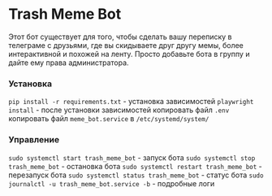 # Trash Meme Bot

Этот бот существует для того, чтобы сделать вашу переписку в телеграме с друзьями, где вы скидываете друг другу мемы,
более интерактивной и похожей на ленту. Просто добавьте бота в группу и дайте ему права администратора.

### Установка

`pip install -r requirements.txt` - установка зависимостей
`playwright install` - после установки зависимостей
копировать файл `.env`
копировать файл `meme_bot.service` в `/etc/systemd/system/`

### Управление

`sudo systemctl start trash_meme_bot` - запуск бота
`sudo systemctl stop trash_meme_bot` - остановка бота
`sudo systemctl restart trash_meme_bot` - перезапуск бота
`sudo systemctl status trash_meme_bot` - статус бота
`sudo journalctl -u trash_meme_bot.service -b` - подробные логи